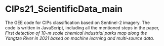 # CIPs21_ScientificData_main
The GEE code for CIPs classification based on Sentinel-2 imagery. The code is written in JavaScript, including all the mentioned steps in the paper, <em>First detection of 10-m scale chemical industrial parks map along the Yangtze River in 2021 based on machine learning and multi-source data<em>.

